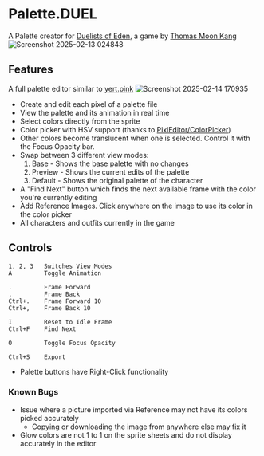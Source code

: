 # Palette.DUEL
A Palette creator for [Duelists of Eden](https://store.steampowered.com/app/1664200/Duelists_of_Eden/), a game by [Thomas Moon Kang](https://thomasmoonkang.com/)
![Screenshot 2025-02-13 024848](https://github.com/user-attachments/assets/3f21504f-ac39-4095-8f65-95788c9c02c6)

## Features
A full palette editor similar to [yert.pink](https://yert.pink/paletteeditor)
![Screenshot 2025-02-14 170935](https://github.com/user-attachments/assets/8e11610d-1ca9-43b9-8828-e01bc087a1bb)

- Create and edit each pixel of a palette file
- View the palette and its animation in real time
- Select colors directly from the sprite
- Color picker with HSV support (thanks to [PixiEditor/ColorPicker](https://github.com/PixiEditor/ColorPicker))
- Other colors become translucent when one is selected. Control it with the Focus Opacity bar.
- Swap between 3 different view modes:
  1. Base - Shows the base palette with no changes
  2. Preview - Shows the current edits of the palette
  3. Default - Shows the original palette of the character
- A "Find Next" button which finds the next available frame with the color you're currently editing
- Add Reference Images. Click anywhere on the image to use its color in the color picker
- All characters and outfits currently in the game

## Controls
```
1, 2, 3   Switches View Modes
A         Toggle Animation

.         Frame Forward
,         Frame Back
Ctrl+.    Frame Forward 10
Ctrl+,    Frame Back 10

I         Reset to Idle Frame
Ctrl+F    Find Next

O         Toggle Focus Opacity

Ctrl+S    Export
```
- Palette buttons have Right-Click functionality

### Known Bugs
- Issue where a picture imported via Reference may not have its colors picked accurately
  - Copying or downloading the image from anywhere else may fix it
- Glow colors are not 1 to 1 on the sprite sheets and do not display accurately in the editor
